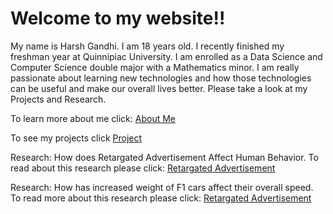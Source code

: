 # Welcome to my website!!

My name is Harsh Gandhi. I am 18 years old. I recently finished my freshman year at Quinnipiac University. I am enrolled as a Data Science and Computer Science double major with a Mathematics minor. I am really passionate about learning new technologies and how those technologies can be useful and make our overall lives better. Please take a look at my Projects and Research.

To learn more about me click:
[About Me](aboutMe.md)

To see my projects click
[Project](project.md)

Research: How does Retargated Advertisement Affect Human Behavior. To read about this research please click:
[Retargated Advertisement](RetargatedAdvertisement.md)

Research: How has increased weight of F1 cars affect their overall speed. To read more about this research please click:
[Retargated Advertisement](RetargatedAdvertisement.md)
